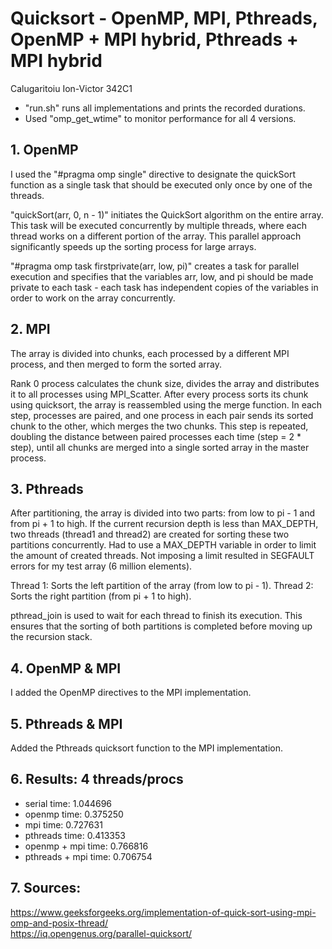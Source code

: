 # Quicksort - OpenMP, MPI, Pthreads, OpenMP + MPI hybrid, Pthreads + MPI hybrid

Calugaritoiu Ion-Victor 342C1

- "run.sh" runs all implementations and prints the recorded durations.
- Used "omp_get_wtime" to monitor performance for all 4 versions.

## 1. OpenMP
I used the "#pragma omp single" directive to designate the quickSort function
as a single task that should be executed only once by one of the threads.

"quickSort(arr, 0, n - 1)" initiates the QuickSort algorithm on the entire
array. This task will be executed concurrently by multiple threads, where
each thread works on a different portion of the array. This parallel approach
significantly speeds up the sorting process for large arrays.

"#pragma omp task firstprivate(arr, low, pi)" creates a task for parallel
execution and specifies that the variables arr, low, and pi should be made
private to each task - each task has independent copies of the variables in
order to work on the array concurrently.

## 2. MPI
The array is divided into chunks, each processed by a different MPI process,
and then merged to form the sorted array.

Rank 0 process calculates the chunk size, divides the array and distributes it
to all processes using MPI_Scatter.
After every process sorts its chunk using quicksort, the array is reassembled
using the merge function. In each step, processes are paired, and one process
in each pair sends its sorted chunk to the other, which merges the two chunks.
This step is repeated, doubling the distance between paired processes each time
(step = 2 * step), until all chunks are merged into a single sorted array in
the master process.

## 3. Pthreads
After partitioning, the array is divided into two parts: from low to pi - 1 and
from pi + 1 to high. If the current recursion depth is less than MAX_DEPTH, two
threads (thread1 and thread2) are created for sorting these two partitions 
concurrently. Had to use a MAX_DEPTH variable in order to limit the amount
of created threads. Not imposing a limit resulted in SEGFAULT errors for my 
test array (6 million elements).

Thread 1: Sorts the left partition of the array (from low to pi - 1).
Thread 2: Sorts the right partition (from pi + 1 to high).

pthread_join is used to wait for each thread to finish its execution. This
ensures that the sorting of both partitions is completed before moving up the
recursion stack.

## 4. OpenMP & MPI
I added the OpenMP directives to the MPI implementation.

## 5. Pthreads & MPI
Added the Pthreads quicksort function to the MPI implementation.

## 6. Results: 4 threads/procs
- serial time: 1.044696  
- openmp time: 0.375250  
- mpi time: 0.727631  
- pthreads time: 0.413353  
- openmp + mpi time: 0.766816  
- pthreads + mpi time: 0.706754  

## 7. Sources:
https://www.geeksforgeeks.org/implementation-of-quick-sort-using-mpi-omp-and-posix-thread/  
https://iq.opengenus.org/parallel-quicksort/
